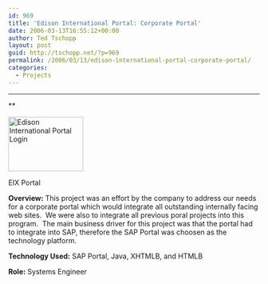 ```yaml
---
id: 969
title: 'Edison International Portal: Corporate Portal'
date: 2006-03-13T16:55:12+00:00
author: Ted Tschopp
layout: post
guid: http://tschopp.net/?p=969
permalink: /2006/03/13/edison-international-portal-corporate-portal/
categories:
  - Projects
---
```

 ****

**</p> 

<div id="attachment_784" style="width: 160px" class="wp-caption alignright">
  <a href="http://localhost:8888/Wordpress/wp-content/uploads/2011/02/edisonintl_2dlogon.jpg"><img class="size-thumbnail wp-image-784" title="Edison International Portal Login" src="http://localhost:8888/Wordpress/wp-content/uploads/2011/02/edisonintl_2dlogon.jpg?w=150" alt="Edison International Portal Login" width="150" height="109" srcset="http://localhost:8888/Wordpress/wp-content/uploads/2011/02/edisonintl_2dlogon.jpg 639w, http://localhost:8888/Wordpress/wp-content/uploads/2011/02/edisonintl_2dlogon-300x218.jpg 300w" sizes="(max-width: 150px) 100vw, 150px" /></a>
  
  <p class="wp-caption-text">
    EIX Portal
  </p>
</div>

</strong>

**Overview:** This project was an effort by the company to address our needs for a corporate portal which would integrate all outstanding internally facing web sites.  We were also to integrate all previous poral projects into this program.  The main business driver for this project was that the portal had to integrate into SAP, therefore the SAP Portal was choosen as the technology platform.

**Technology Used:** SAP Portal, Java, XHTMLB, and HTMLB

**Role:** Systems Engineer

&nbsp;